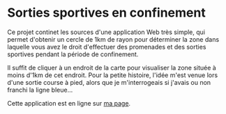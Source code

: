 # Sorties sportives en confinement

Ce projet continet les sources d'une application Web très simple, qui permet d'obtenir un cercle de 1km de rayon pour déterminer la zone dans laquelle vous avez le droit d'effectuer des promenades et des sorties sportives pendant la période de confinement.

Il suffit de cliquer à un endroit de la carte pour visualiser la zone située à moins d'1km de cet endroit. Pour la petite histoire, l'idée m'est venue lors d'une sortie course à pied, alors que je m'interrogeais si j'avais ou non franchi la ligne bleue...

Cette application est en ligne sur [ma page](https://perso.liris.cnrs.fr/lionel.medini/Sorties-sport/).
